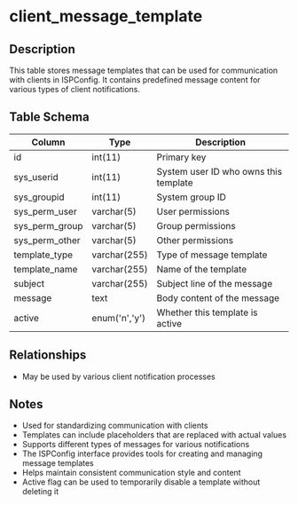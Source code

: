# client_message_template

## Description
This table stores message templates that can be used for communication with clients in ISPConfig. It contains predefined message content for various types of client notifications.

## Table Schema
| Column | Type | Description |
|--------|------|-------------|
| id | int(11) | Primary key |
| sys_userid | int(11) | System user ID who owns this template |
| sys_groupid | int(11) | System group ID |
| sys_perm_user | varchar(5) | User permissions |
| sys_perm_group | varchar(5) | Group permissions |
| sys_perm_other | varchar(5) | Other permissions |
| template_type | varchar(255) | Type of message template |
| template_name | varchar(255) | Name of the template |
| subject | varchar(255) | Subject line of the message |
| message | text | Body content of the message |
| active | enum('n','y') | Whether this template is active |

## Relationships
- May be used by various client notification processes

## Notes
- Used for standardizing communication with clients
- Templates can include placeholders that are replaced with actual values
- Supports different types of messages for various notifications
- The ISPConfig interface provides tools for creating and managing message templates
- Helps maintain consistent communication style and content
- Active flag can be used to temporarily disable a template without deleting it
